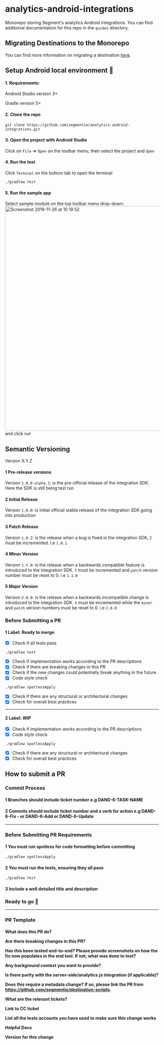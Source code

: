 # analytics-android-integrations
Monorepo storing Segment's analytics Android integrations. You can find additoinal documentation for this repo in the `guides` directory.

## Migrating Destinations to the Monorepo
You can find more information on migrating a destination [here](./guides/MIGRATING.md).

## Setup Android local environment :memo:
#### 1. Requirements:
Android Studio  version 3+

Gradle version 5+

#### 2. Clone the repo  
```shell
git clone https://github.com/segmentio/analytics-android-integrations.git
```

#### 3. Open the project with Android Studio 

 Click on `File` => `Open` on the toolbar menu, then select the project and `Open`

#### 4. Run the test

Click `Terminal` on the bottom tab to open the terminal 
```shell
./gradlew test
```
#### 5. Run the sample app

Select sample module on the top toolbar menu drop-down:
<img width="734" alt="Screenshot 2019-11-26 at 10 19 52" src="https://user-images.githubusercontent.com/20865566/69715500-a2628e80-1108-11ea-8d27-52297b11d9a8.png">
and click run

## Semantic Versioning

Version X.Y.Z
#### 1 Pre-release versions
Version `1.0.0-alpha.1`: is the pre-official release of the integration SDK. Here the SDK is still being test run

#### 2 Initial Release
Version `1.0.0`: is initial official stable release of the integration SDK going into production

#### 3 Patch Release
Version `1.0.Z`: is the release when a bug is fixed in the integration SDK, `Z` must be incremented. i.e `1.0.1`

#### 4 Minor Version 
Version `1.Y.0`: is the release when a backwards compatible feature is introduced to the integration SDK. `Y` must be incremented and `patch` version number must be reset to 0. i.e `1.1.0`

#### 5 Major Version 
Version `X.0.0`: is the release when a backwards incompatible change is introduced to the integration SDK. `X` must  be incremented while the `minor` and `patch` version numbers must be reset to 0. i.e  `2.0.0`

### Before Submitting a PR

#### 1 Label: Ready to merge
- [x] Check if all tests pass
```
./gradlew test
```
- [x] Check if implementation works according to the PR descriptions
- [x] Check if there are breaking changes in this PR
- [x] Check if the new changes could potentially break anything in the future.
- [x] Code style check
```
./gradlew spotlessApply
```
- [x] Check if there are any structural or architectural changes 
- [x] Check for overall best practices
----
#### 2 Label: WIP
- [x] Check if implementation works according to the PR descriptions
- [x] Code style check
```
./gradlew spotlessApply
```
- [x] Check if there are any structural or architectural changes 
- [x] Check for overall best practices

## How to submit a PR 

### Commit Process
#### 1 Branches should include ticket number e.g DAND-6-TASK-NAME
#### 2 Commits should include ticket number and a verb for action e.g DAND-6-Fix - or DAND-6-Add or DAND-6-Update
---
### Before Submitting PR Requirements
#### 1 You must run spotless for code formatting before committing
```
./gradlew spotlessApply
```
#### 2 You must run the tests, ensuring they all pass
```
./gradlew test
```
#### 3 Include a well detailed title and description 

### Ready to go :rocket:
---

### PR Template
#### 
**What does this PR do?**

**Are there breaking changes in this PR?**

**Has this been tested end-to-end? Please provide screenshots on how the fix now populates in the end tool. If not, what was done to test?**

**Any background context you want to provide?**

**Is there parity with the server-side/analytics.js integration (if applicable)?**

**Does this require a metadata change? If so, please link the PR from https://github.com/segmentio/destination-scripts.**

**What are the relevant tickets?**

**Link to CC ticket**

**List all the tests accounts you have used to make sure this change works**

**Helpful Docs**

**Version for this change**
